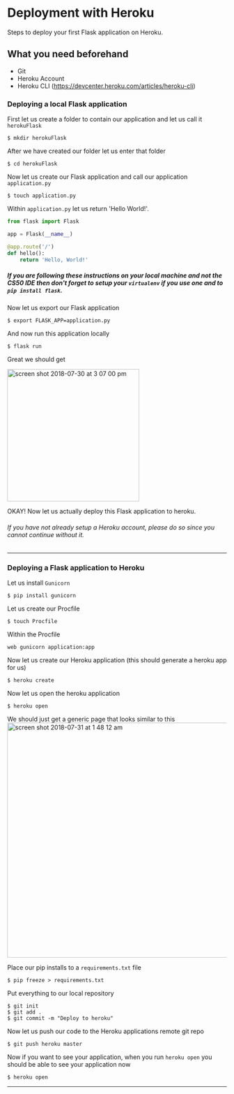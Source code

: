 # Deployment with Heroku

Steps to deploy your first Flask application on Heroku.

## What you need beforehand

-   Git
-   Heroku Account
-   Heroku CLI (https://devcenter.heroku.com/articles/heroku-cli)

### Deploying a local Flask application

First let us create a folder to contain our application and let us call it `herokuFlask`

```shell
$ mkdir herokuFlask
```

After we have created our folder let us enter that folder

```shell
$ cd herokuFlask
```

Now let us create our Flask application and call our application `application.py`

```
$ touch application.py
```

Within `application.py` let us return 'Hello World!'.

```python
from flask import Flask

app = Flask(__name__)

@app.route('/')
def hello():
    return 'Hello, World!'
```

##### If you are following these instructions on your local machine and not the CS50 IDE then don't forget to setup your `virtualenv` if you use one and to `pip install flask`.

Now let us export our Flask application

```shell
$ export FLASK_APP=application.py
```

And now run this application locally

```shell
$ flask run
```

Great we should get

<img width="303" alt="screen shot 2018-07-30 at 3 07 00 pm" src="https://user-images.githubusercontent.com/23644019/43417921-65979b8e-940a-11e8-92eb-30829c84f000.png">

OKAY! Now let us actually deploy this Flask application to heroku.

###### If you have not already setup a Heroku account, please do so since you cannot continue without it.

---

### Deploying a Flask application to Heroku

Let us install `Gunicorn`

```
$ pip install gunicorn
```

Let us create our Procfile

```
$ touch Procfile
```

Within the Procfile

```
web gunicorn application:app
```

Now let us create our Heroku application (this should generate a heroku app for us)

```
$ heroku create
```

Now let us open the heroku application

```
$ heroku open
```

We should just get a generic page that looks similar to this
<img width="538" alt="screen shot 2018-07-31 at 1 48 12 am" src="https://user-images.githubusercontent.com/23644019/43440060-dc4a8076-9463-11e8-8784-d44a0d92e53c.png">

Place our pip installs to a `requirements.txt` file

```
$ pip freeze > requirements.txt
```

Put everything to our local repository

```
$ git init
$ git add .
$ git commit -m "Deploy to heroku"
```

Now let us push our code to the Heroku applications remote git repo

```
$ git push heroku master
```

Now if you want to see your application, when you run `heroku open` you should be able to see your application now

```
$ heroku open
```

---
